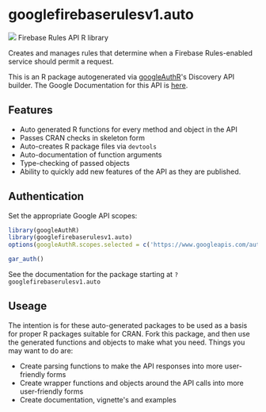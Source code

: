 # googlefirebaserulesv1.auto
![](http://www.google.com/images/icons/product/search-32.gif)
Firebase Rules API R library

Creates and manages rules that determine when a Firebase Rules-enabled service should permit a request.

This is an R package autogenerated via [googleAuthR](http://code.markedmondson.me/googleAuthR)'s Discovery API builder. 
The Google Documentation for this API is [here](https://firebase.google.com/docs/storage/security/start).

## Features 
 * Auto generated R functions for every method and object in the API
 * Passes CRAN checks in skeleton form
 * Auto-creates R package files via `devtools`
 * Auto-documentation of function arguments
 * Type-checking of passed objects
 * Ability to quickly add new features of the API as they are published.

## Authentication
Set the appropriate Google API scopes:

```r
library(googleAuthR)
library(googlefirebaserulesv1.auto)
options(googleAuthR.scopes.selected = c('https://www.googleapis.com/auth/cloud-platform', 'https://www.googleapis.com/auth/firebase', 'https://www.googleapis.com/auth/firebase.readonly'))

gar_auth()
```
 See the documentation for the package starting at `?googlefirebaserulesv1.auto`
## Useage
The intention is for these auto-generated packages to be used as a basis for proper R packages suitable for CRAN.
Fork this package, and then use the generated functions and objects to make what you need.
Things you may want to do are:
* Create parsing functions to make the API responses into more user-friendly forms
* Create wrapper functions and objects around the API calls into more user-friendly forms
* Create documentation, vignette's and examples

